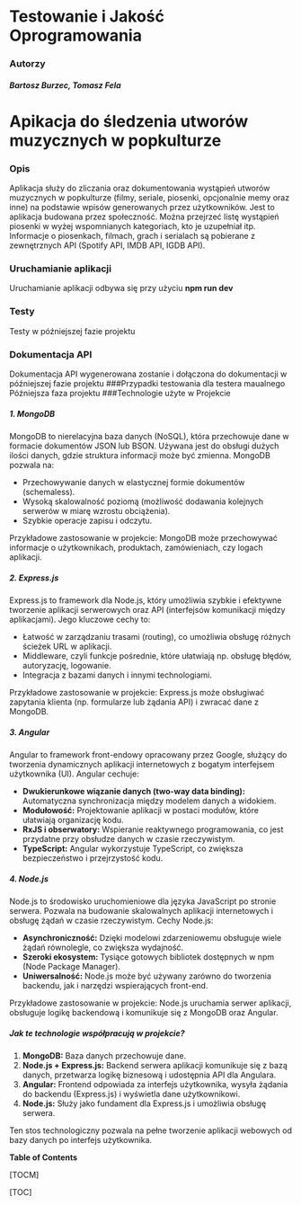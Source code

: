 Testowanie i Jakość Oprogramowania
=============
### **Autorzy**
##### **Bartosz Burzec, Tomasz Fela**



# **Apikacja do śledzenia utworów muzycznych w popkulturze**

### Opis 
Aplikacja służy do zliczania oraz dokumentowania wystąpień utworów muzycznych w popkulturze (filmy, seriale, piosenki, opcjonalnie memy oraz inne) na podstawie wpisów generowanych przez użytkowników. Jest to aplikacja budowana przez społeczność. Można przejrzeć listę wystąpień piosenki w wyżej wspomnianych kategoriach, kto je uzupełniał itp. Informacje o piosenkach, filmach, grach i serialach są pobierane z zewnętrznych API (Spotify API, IMDB API, IGDB API).


### Uruchamianie aplikacji
Uruchamianie aplikacji odbywa się przy użyciu **npm run dev**

### Testy
Testy w późniejszej fazie projektu

### Dokumentacja API
Dokumentacja API wygenerowana zostanie i dołączona do dokumentacji w późniejszej fazie projektu
###Przypadki testowania dla testera maualnego
Późniejsza faza projektu
###Technologie użyte w Projekcie 

##### 1. MongoDB
MongoDB to nierelacyjna baza danych (NoSQL), która przechowuje dane w formacie dokumentów JSON lub BSON. Używana jest do obsługi dużych ilości danych, gdzie struktura informacji może być zmienna. MongoDB pozwala na:

- Przechowywanie danych w elastycznej formie dokumentów (schemaless).
- Wysoką skalowalność poziomą (możliwość dodawania kolejnych serwerów w miarę wzrostu obciążenia).
- Szybkie operacje zapisu i odczytu.

Przykładowe zastosowanie w projekcie: MongoDB może przechowywać informacje o użytkownikach, produktach, zamówieniach, czy logach aplikacji.

##### 2. Express.js
Express.js to framework dla Node.js, który umożliwia szybkie i efektywne tworzenie aplikacji serwerowych oraz API (interfejsów komunikacji między aplikacjami). Jego kluczowe cechy to:

- Łatwość w zarządzaniu trasami (routing), co umożliwia obsługę różnych ścieżek URL w aplikacji.
- Middleware, czyli funkcje pośrednie, które ułatwiają np. obsługę błędów, autoryzację, logowanie.
- Integracja z bazami danych i innymi technologiami.

Przykładowe zastosowanie w projekcie: Express.js może obsługiwać zapytania klienta (np. formularze lub żądania API) i zwracać dane z MongoDB.

##### 3. Angular
Angular to framework front-endowy opracowany przez Google, służący do tworzenia dynamicznych aplikacji internetowych z bogatym interfejsem użytkownika (UI). Angular cechuje:

- **Dwukierunkowe wiązanie danych (two-way data binding):** Automatyczna synchronizacja między modelem danych a widokiem.
- **Modułowość:** Projektowanie aplikacji w postaci modułów, które ułatwiają organizację kodu.
- **RxJS i obserwatory:** Wspieranie reaktywnego programowania, co jest przydatne przy obsłudze danych w czasie rzeczywistym.
- **TypeScript:** Angular wykorzystuje TypeScript, co zwiększa bezpieczeństwo i przejrzystość kodu.

##### 4. Node.js
Node.js to środowisko uruchomieniowe dla języka JavaScript po stronie serwera. Pozwala na budowanie skalowalnych aplikacji internetowych i obsługę żądań w czasie rzeczywistym. Cechy Node.js:

- **Asynchroniczność:** Dzięki modelowi zdarzeniowemu obsługuje wiele żądań równolegle, co zwiększa wydajność.
- **Szeroki ekosystem:** Tysiące gotowych bibliotek dostępnych w npm (Node Package Manager).
- **Uniwersalność:** Node.js może być używany zarówno do tworzenia backendu, jak i narzędzi wspierających front-end.

Przykładowe zastosowanie w projekcie: Node.js uruchamia serwer aplikacji, obsługuje logikę backendową i komunikuje się z MongoDB oraz Angular.

##### Jak te technologie współpracują w projekcie?

1. **MongoDB:** Baza danych przechowuje dane.
2. **Node.js + Express.js:** Backend serwera aplikacji komunikuje się z bazą danych, przetwarza logikę biznesową i udostępnia API dla Angulara.
3. **Angular:** Frontend odpowiada za interfejs użytkownika, wysyła żądania do backendu (Express.js) i wyświetla dane użytkownikowi.
4. **Node.js:** Służy jako fundament dla Express.js i umożliwia obsługę serwera.

Ten stos technologiczny pozwala na pełne tworzenie aplikacji webowych od bazy danych po interfejs użytkownika.


**Table of Contents**

[TOCM]

[TOC]
